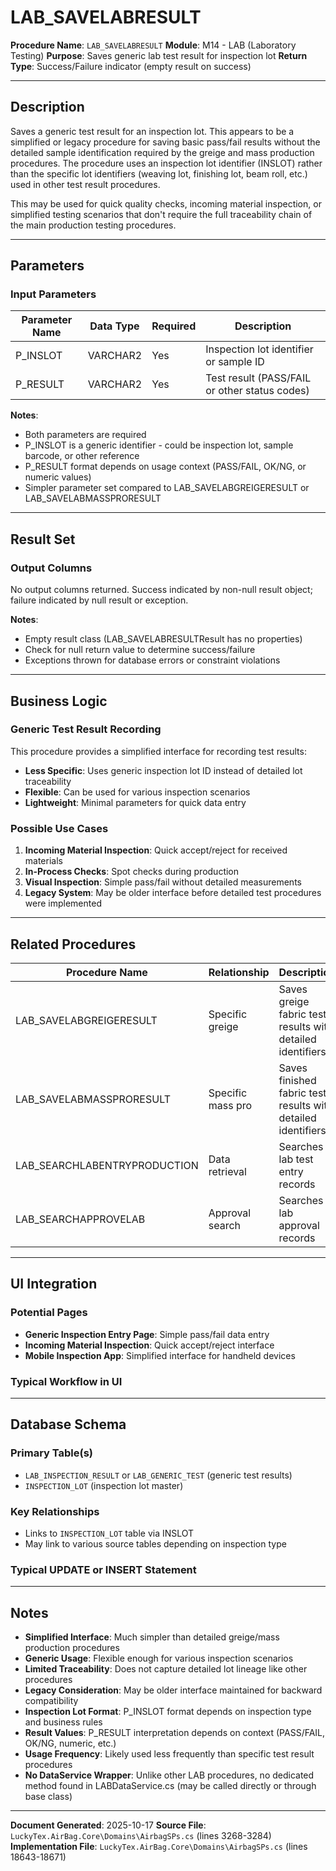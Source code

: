 # LAB_SAVELABRESULT

**Procedure Name**: `LAB_SAVELABRESULT`
**Module**: M14 - LAB (Laboratory Testing)
**Purpose**: Saves generic lab test result for inspection lot
**Return Type**: Success/Failure indicator (empty result on success)

---

## Description

Saves a generic test result for an inspection lot. This appears to be a simplified or legacy procedure for saving basic pass/fail results without the detailed sample identification required by the greige and mass production procedures. The procedure uses an inspection lot identifier (INSLOT) rather than the specific lot identifiers (weaving lot, finishing lot, beam roll, etc.) used in other test result procedures.

This may be used for quick quality checks, incoming material inspection, or simplified testing scenarios that don't require the full traceability chain of the main production testing procedures.

---

## Parameters

### Input Parameters

| Parameter Name | Data Type | Required | Description |
|---------------|-----------|----------|-------------|
| P_INSLOT | VARCHAR2 | Yes | Inspection lot identifier or sample ID |
| P_RESULT | VARCHAR2 | Yes | Test result (PASS/FAIL or other status codes) |

**Notes**:
- Both parameters are required
- P_INSLOT is a generic identifier - could be inspection lot, sample barcode, or other reference
- P_RESULT format depends on usage context (PASS/FAIL, OK/NG, or numeric values)
- Simpler parameter set compared to LAB_SAVELABGREIGERESULT or LAB_SAVELABMASSPRORESULT

---

## Result Set

### Output Columns

No output columns returned. Success indicated by non-null result object; failure indicated by null result or exception.

**Notes**:
- Empty result class (LAB_SAVELABRESULTResult has no properties)
- Check for null return value to determine success/failure
- Exceptions thrown for database errors or constraint violations

---

## Business Logic

### Generic Test Result Recording

This procedure provides a simplified interface for recording test results:
- **Less Specific**: Uses generic inspection lot ID instead of detailed lot traceability
- **Flexible**: Can be used for various inspection scenarios
- **Lightweight**: Minimal parameters for quick data entry

### Possible Use Cases

1. **Incoming Material Inspection**: Quick accept/reject for received materials
2. **In-Process Checks**: Spot checks during production
3. **Visual Inspection**: Simple pass/fail without detailed measurements
4. **Legacy System**: May be older interface before detailed test procedures were implemented

---
## Related Procedures

| Procedure Name | Relationship | Description |
|---------------|--------------|-------------|
| LAB_SAVELABGREIGERESULT | Specific greige | Saves greige fabric test results with detailed identifiers |
| LAB_SAVELABMASSPRORESULT | Specific mass pro | Saves finished fabric test results with detailed identifiers |
| LAB_SEARCHLABENTRYPRODUCTION | Data retrieval | Searches lab test entry records |
| LAB_SEARCHAPPROVELAB | Approval search | Searches lab approval records |

---

## UI Integration

### Potential Pages

- **Generic Inspection Entry Page**: Simple pass/fail data entry
- **Incoming Material Inspection**: Quick accept/reject interface
- **Mobile Inspection App**: Simplified interface for handheld devices

### Typical Workflow in UI

---

## Database Schema

### Primary Table(s)
- `LAB_INSPECTION_RESULT` or `LAB_GENERIC_TEST` (generic test results)
- `INSPECTION_LOT` (inspection lot master)

### Key Relationships
- Links to `INSPECTION_LOT` table via INSLOT
- May link to various source tables depending on inspection type

### Typical UPDATE or INSERT Statement
---

## Notes

- **Simplified Interface**: Much simpler than detailed greige/mass production procedures
- **Generic Usage**: Flexible enough for various inspection scenarios
- **Limited Traceability**: Does not capture detailed lot lineage like other procedures
- **Legacy Consideration**: May be older interface maintained for backward compatibility
- **Inspection Lot Format**: P_INSLOT format depends on inspection type and business rules
- **Result Values**: P_RESULT interpretation depends on context (PASS/FAIL, OK/NG, numeric, etc.)
- **Usage Frequency**: Likely used less frequently than specific test result procedures
- **No DataService Wrapper**: Unlike other LAB procedures, no dedicated method found in LABDataService.cs (may be called directly or through base class)

---

**Document Generated**: 2025-10-17
**Source File**: `LuckyTex.AirBag.Core\Domains\AirbagSPs.cs` (lines 3268-3284)
**Implementation File**: `LuckyTex.AirBag.Core\Domains\AirbagSPs.cs` (lines 18643-18671)
